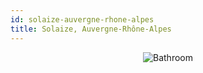 ```yaml
---
id: solaize-auvergne-rhone-alpes
title: Solaize, Auvergne-Rhône-Alpes
---
```


<center><img src="https://i.travelapi.com/hotels/15000000/14780000/14770100/14770024/d97b2261_z.jpg" alt="Bathroom" /></center>

